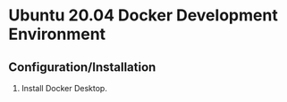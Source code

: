 # Ubuntu 20.04 Docker Development Environment

## Configuration/Installation
1. Install Docker Desktop.

